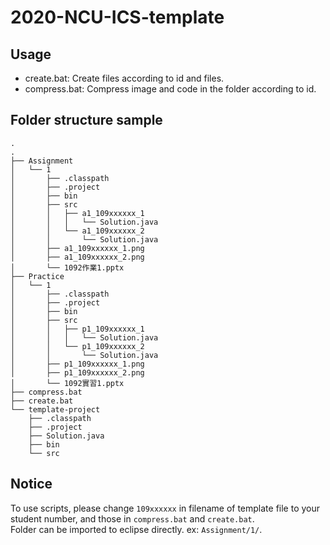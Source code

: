 # 2020-NCU-ICS-template

## Usage
- create.bat: Create files according to id and files.
- compress.bat: Compress image and code in the folder according to id.

## Folder structure sample
```
.
.
├── Assignment
│   └── 1
│       ├── .classpath
│       ├── .project
│       ├── bin
│       ├── src
│       │   ├── a1_109xxxxxx_1
│       │   │   └── Solution.java
│       │   └── a1_109xxxxxx_2
│       │       └── Solution.java
│       ├── a1_109xxxxxx_1.png
│       ├── a1_109xxxxxx_2.png
│       └── 1092作業1.pptx
├── Practice
│   └── 1
│       ├── .classpath
│       ├── .project
│       ├── bin
│       ├── src
│       │   ├── p1_109xxxxxx_1
│       │   │   └── Solution.java
│       │   └── p1_109xxxxxx_2
│       │       └── Solution.java
│       ├── p1_109xxxxxx_1.png
│       ├── p1_109xxxxxx_2.png
│       └── 1092實習1.pptx
├── compress.bat
├── create.bat
└── template-project
    ├── .classpath
    ├── .project
    ├── Solution.java
    ├── bin
    └── src
```

## Notice
To use scripts, please change `109xxxxxx` in filename of template file to your student number, and those in `compress.bat` and `create.bat`.  
Folder can be imported to eclipse directly. ex: `Assignment/1/`.